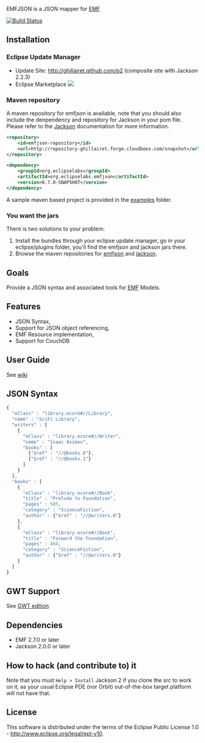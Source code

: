 EMFJSON is a JSON mapper for [EMF](http://www.eclipse.org/emf)

[![Build Status](https://secure.travis-ci.org/ghillairet/emfjson.png)](http://travis-ci.org/ghillairet/emfjson)

## Installation

### Eclipse Update Manager

- Update Site: http://ghillairet.github.com/p2 (composite site with Jackson 2.2.3)
- Eclipse Marketplace <a href='http://marketplace.eclipse.org/marketplace-client-intro?mpc_install=188636' title='Drag and drop into a running Eclipse Indigo workspace to install EMFJs'><img src='http://marketplace.eclipse.org/misc/installbutton.png'/></a>


### Maven repository

A maven repository for emfjson is available, note that you should also include the denpendency and repository for Jackson in
your pom file. Please refer to the [Jackson](https://github.com/FasterXML/jackson-core) documentation for more information.

```xml
<repository>
	<id>emfjson-repository</id>
	<url>http://repository-ghillairet.forge.cloudbees.com/snapshot</url>
</repository>

<dependency>
	<groupId>org.eclipselabs</groupId>
	<artifactId>org.eclipselabs.emfjson</artifactId>
	<version>0.7.0-SNAPSHOT</version>
</dependency>
```

A sample maven based project is provided in the [examples](https://github.com/ghillairet/emfjson/tree/master/examples/maven-example) folder.

### You want the jars

There is two solutions to your problem:
1. Install the bundles through your eclipse update manager, go in your eclipse/plugins folder, you'll find the emfjson and jackson jars there.
2. Browse the maven repositories for [emfjson](http://repository-ghillairet.forge.cloudbees.com/snapshot/org/eclipselabs/org.eclipselabs.emfjson/) and [jackson](http://repo1.maven.org/maven2/com/fasterxml/jackson/core/jackson-core/).


## Goals
Provide a JSON syntax and associated tools for [EMF](http://www.eclipse.org/emf) Models.

## Features
 - JSON Syntax,
 - Support for JSON object referencing,
 - EMF Resource implementation,
 - Support for CouchDB

## User Guide

See [wiki](https://github.com/ghillairet/emfjson/wiki/Home)

## JSON Syntax

```javascript
{
  "eClass" : "library.ecore#//Library",
  "name" : "SciFi Library",
  "writers" : [
    {
      "eClass" : "library.ecore#//Writer",
      "name" : "Isaac Asimov",
      "books" : [
        {"$ref" : "//@books.0"},
        {"$ref" : "//@books.1"}
      ]
    }
  ],
  "books" : [
    {
      "eClass" : "library.ecore#//Book",
      "title" : "Prelude to Foundation",
      "pages" : 505,
      "category" : "ScienceFiction",
      "author" : {"$ref" : "//@writers.0"}
    },
    {
      "eClass" : "library.ecore#//Book",
      "title" : "Forward the Foundation",
      "pages" : 464,
      "category" : "ScienceFiction",
      "author" : {"$ref" : "//@writers.0"}
    }
  ]
}
```

## GWT Support

See [GWT edition](https://github.com/ghillairet/emfjson-gwt)

## Dependencies

* EMF 2.7.0 or later
* Jackson 2.0.0 or later

## How to hack (and contribute to) it

Note that you must `Help > Install` Jackson 2 if you clone the src to work on it, as your usual Eclipse PDE (nor Orbit) out-of-the-box target platform will not have that.

## License
This software is distributed under the terms of the Eclipse Public License 1.0 - http://www.eclipse.org/legal/epl-v10.
